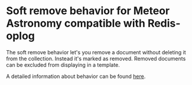 # Soft remove behavior for Meteor Astronomy compatible with Redis-oplog

The soft remove behavior let's you remove a document without deleting it from the collection. Instead it's marked as removed. Removed documents can be excluded from displaying in a template.

A detailed information about behavior can be found [here](http://jagi.github.io/meteor-astronomy/v2#softremove).
